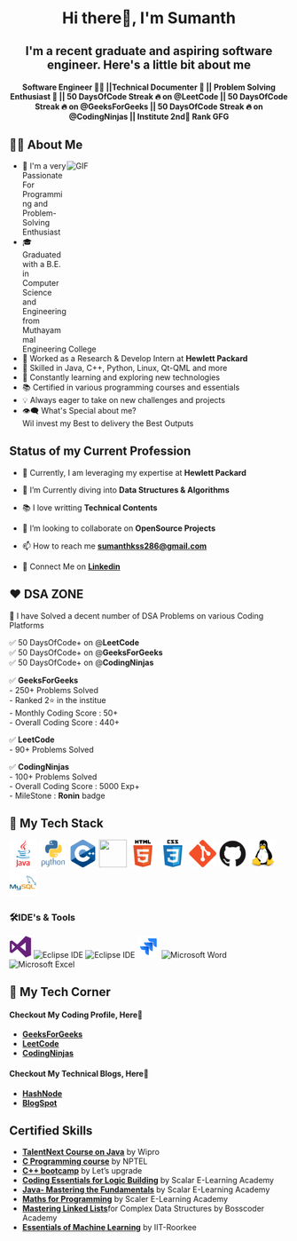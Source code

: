 
<h1 align="center">Hi there👋, I'm <b>Sumanth</b></h1>
<h2 align="center"><b>I'm a recent graduate and aspiring software engineer. Here's a little bit about me</b></h2>
<h4 align="center"><b>Software Engineer 👨‍💻 ||Technical Documenter 📖 || Problem Solving Enthusiast 🧠 || 50 DaysOfCode Streak 🔥 on @LeetCode || 50 DaysOfCode Streak 🔥 on @GeeksForGeeks || 50 DaysOfCode Streak 🔥 on @CodingNinjas || Institute 2nd🥇 Rank GFG </b>
</b></h4> 


## 🙋‍♂️ About Me
  <img align="right" alt="GIF" src="https://github.com/abhisheknaiidu/abhisheknaiidu/blob/master/code.gif?raw=true" width="400" height="320" />

- 🥋 I'm a very Passionate For Programming and Problem-Solving Enthusiast
- 🎓 Graduated with a B.E. in Computer Science and Engineering from Muthayammal Engineering College
- 💼 Worked as a Research & Develop Intern at **Hewlett Packard**
- 🚀 Skilled in Java, C++, Python, Linux, Qt-QML and more
- 🌱 Constantly learning and exploring new technologies
- 📚 Certified in various programming courses and essentials
- 💡 Always eager to take on new challenges and projects
- 👁‍🗨 What's Special about me? <br>
  Wil invest my Best to delivery the Best Outputs

## Status of my Current Profession

- 🔭 Currently, I am leveraging my expertise at **Hewlett Packard**
- 📘 I’m Currently diving into **Data Structures & Algorithms**
- 📚 I love writting **Technical Contents**
- 👯 I’m looking to collaborate on **OpenSource Projects**

- 📫 How to reach me **sumanthkss286@gmail.com**
- 🔗 Connect Me on [**Linkedin**](https://www.linkedin.com/in/sai-sumanth-kovuru-426792236/)

 ## ❤️ DSA ZONE 

🚀 I have Solved a decent number  of DSA Problems on various Coding Platforms <br>

✅ 50 DaysOfCode+ on @**LeetCode** <br>
✅ 50 DaysOfCode+ on @**GeeksForGeeks** <br>
✅ 50 DaysOfCode+ on @**CodingNinjas** <br> 

✅  **GeeksForGeeks** <br>
    - 250+ Problems Solved <br>
    - Ranked 2⭐ in the institue <br>
    - Monthly Coding Score : 50+ <br>
    - Overall Coding Score : 440+ <br>
    
✅  **LeetCode** <br>
    - 90+ Problems Solved <br>
   
✅  **CodingNinjas** <br>
    - 100+ Problems Solved <br>
    - Overall Coding Score : 5000 Exp+ <br>
    - MileStone : **Ronin** badge

<h2 align="left">💼 My Tech Stack</h2>

<p align="left">  
    <a> <img src="https://raw.githubusercontent.com/devicons/devicon/master/icons/java/java-original-wordmark.svg" alt="html5" width="50" height="50"/> </a>
    <a> <img src="https://raw.githubusercontent.com/devicons/devicon/master/icons/python/python-original-wordmark.svg" alt="html5" width="50" height="50"/> </a>
    <a> <img src="https://raw.githubusercontent.com/devicons/devicon/master/icons/cplusplus/cplusplus-original.svg" alt="html5" width="50" height="50"/> </a>
    <a> <img src="https://encrypted-tbn0.gstatic.com/images?q=tbn:ANd9GcQKV_YmdF_Sp085VCBA0C0L02Vqr0u4XAIKeGhC1pyCvRmtfdS6-2FN9MyU_4VUSbnhuO4&usqp=CAU" width="50" height="50"> </a>
    <a> <img src="https://raw.githubusercontent.com/devicons/devicon/master/icons/html5/html5-original-wordmark.svg" alt="HTML5" width="50" height="50"> </a>
    <a> <img src="https://raw.githubusercontent.com/devicons/devicon/master/icons/css3/css3-original-wordmark.svg" alt="CSS3" width="50" height="50"> </a>
    <a> <img src="https://raw.githubusercontent.com/devicons/devicon/master/icons/git/git-original.svg" alt="Git" width="50" height="50"> </a>
    <a> <img src="https://raw.githubusercontent.com/devicons/devicon/master/icons/github/github-original.svg" alt="GitHub" width="50" height="50"> </a>
    <a> <img src="https://raw.githubusercontent.com/devicons/devicon/master/icons/linux/linux-original.svg" alt="Linux" width="50" height="50"> </a>
    <a> <img src="https://raw.githubusercontent.com/devicons/devicon/master/icons/mysql/mysql-original-wordmark.svg" alt="MySQL" width="50" height="50"> </a>
</p>
  <h3>🛠️IDE's & Tools</h3>
  <p>
    <a> <img src="https://raw.githubusercontent.com/devicons/devicon/master/icons/visualstudio/visualstudio-plain.svg" alt="VSCode" width="40" height="40"> </a>
    <a> <img src="https://upload.wikimedia.org/wikipedia/commons/thumb/9/9c/IntelliJ_IDEA_Icon.svg/768px-IntelliJ_IDEA_Icon.svg.png" alt="Eclipse IDE" width="40" height="40"> </a>
 <a> <img src="https://miro.medium.com/v2/resize:fit:828/format:webp/1*nNTk-j2uaKhxyj3GXsYNdg.png" alt="Eclipse IDE" width="40" height="40"> </a>
 <a>  <img src="https://raw.githubusercontent.com/devicons/devicon/master/icons/jira/jira-original.svg" alt="JIRA" width="40" height="40"> </a>
<a>   <img src="https://5.imimg.com/data5/SELLER/Default/2021/8/OB/UP/SC/136014976/advance-microsoft-excel-course.png" alt="Microsoft Word" width="40" height="40"> </a>
 <a>  <img src="https://upload.wikimedia.org/wikipedia/commons/thumb/8/8d/Microsoft_Word_2013-2019_logo.svg/1200px-Microsoft_Word_2013-2019_logo.svg.png" alt="Microsoft Excel" width="40" height="40"> </a>

<h2 align="left">💼 My Tech Corner</h2>

<h4><b>Checkout My Coding Profile, Here🤝</b></h4> 
  
- [**GeeksForGeeks**](https://auth.geeksforgeeks.org/user/sumanthkss286/practice) <br>
- [**LeetCode**](https://leetcode.com/sumanthkss286/) <br>
- [**CodingNinjas**](https://www.codingninjas.com/studio/profile/Sumanth1523)<br>
<h4><b>Checkout My Technical Blogs, Here🤝</b></h4>  

- [**HashNode**](https://buildskillswithsumanth.hashnode.dev/)<br>
- [**BlogSpot**](https://buildskillswithsumanth.blogspot.com/)<br>

## Certified Skills

- [**TalentNext Course on Java**](https://drive.google.com/file/d/1GCdMMxwubkqEEXfldL5EdbQplA-E7OPQ/view?usp=sharing) by Wipro<br>
- [**C Programming course**](https://drive.google.com/file/d/1-RVyZA2DE1SO7Su8vW5WcBuj_Ud3-Xhj/view?usp=drive_link) by NPTEL<br>
- [**C++ bootcamp**](https://drive.google.com/file/d/1rFKcohHx9r_R2bm333tM-h-Ku-UybZEG/view?usp=drive_link) by Let’s upgrade<br>
- [**Coding Essentials for Logic Building**](https://moonshot.scaler.com/s/sl/Zozo4Egkr2)  by Scalar E-Learning Academy<br>
- [**Java- Mastering the Fundamentals**](https://moonshot.scaler.com/s/sl/UxrbUoqVvI) by Scalar E-Learning Academy<br>
- [**Maths for Programming**](https://moonshot.scaler.com/s/sl/r42cMuQwE_) by Scaler E-Learning Academy<br>
- [**Mastering Linked Lists**](https://drive.google.com/file/d/16ZF6OTW3pgos4kzTx6eEaDlWEpZgvNvh/view)for Complex Data Structures by Bosscoder Academy<br>
- [**Essentials of Machine Learning**](https://hyperstack.id/credential/1e09ba30-8fbd-43a7-8fb5-420b2dcd29a0?view=recipient) by IIT-Roorkee<br>





    



    






